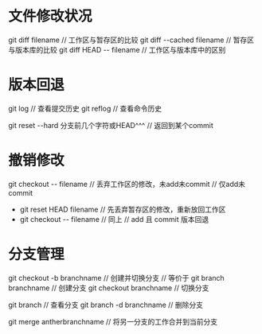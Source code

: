 # 文件修改状况
git diff  filename // 工作区与暂存区的比较
git diff --cached filename // 暂存区与版本库的比较
git diff HEAD -- filename // 工作区与版本库中的区别

# 版本回退
git log   // 查看提交历史
git reflog // 查看命令历史

git reset --hard 分支前几个字符或HEAD^^^ // 返回到某个commit

# 撤销修改
git checkout -- filename // 丢弃工作区的修改，未add未commit
// 仅add未commit
- git reset HEAD filename // 先丢弃暂存区的修改，重新放回工作区
- git checkout -- filename // 同上
// add 且 commit 版本回退

# 分支管理
git checkout -b branchname // 创建并切换分支
// 等价于
git branch branchname  // 创建分支
git checkout branchname  // 切换分支

git branch  // 查看分支
git branch -d branchname // 删除分支

git merge antherbranchname // 将另一分支的工作合并到当前分支

# 
























